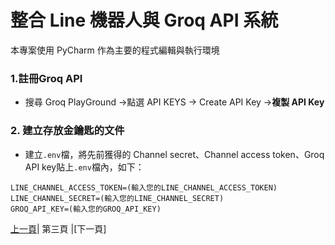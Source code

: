 # 整合 Line 機器人與 Groq API 系統
本專案使用 PyCharm 作為主要的程式編輯與執行環境

### 1.註冊Groq API
* 搜尋 Groq PlayGround ->點選 API KEYS -> Create API Key ->**複製 API Key**

### 2. 建立存放金鑰匙的文件
* 建立`.env`檔，將先前獲得的 Channel secret、Channel access token、Groq API key貼上`.env`檔內，如下：

```
LINE_CHANNEL_ACCESS_TOKEN=(輸入您的LINE_CHANNEL_ACCESS_TOKEN)
LINE_CHANNEL_SECRET=(輸入您的LINE_CHANNEL_SECRET)
GROQ_API_KEY=(輸入您的GROQ_API_KEY)
```

[上一頁](STEP_1.md)| 第三頁 |[下一頁]
